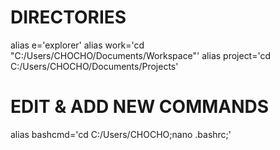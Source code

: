 # DIRECTORIES
alias e='explorer'
alias work='cd "C:/Users/CHOCHO/Documents/Workspace"'
alias project='cd C:/Users/CHOCHO/Documents/Projects'

# EDIT & ADD NEW COMMANDS
alias bashcmd='cd C:/Users/CHOCHO;nano .bashrc;'


